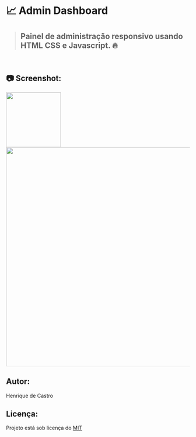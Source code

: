 # 📈 Admin Dashboard

> ## Painel de administração responsivo usando HTML CSS e Javascript. 🔥

<br />

## 📷 Screenshot:

<p float="left">
  <img src="./assets/screenshot/mobile.gif" width="150"/>
  <img src="./assets/screenshot/laptop.gif" width="600" />
</p>

## Autor:

Henrique de Castro

## Licença:

Projeto está sob licença do [MIT](https://opensource.org/licenses/mit-license.php)
